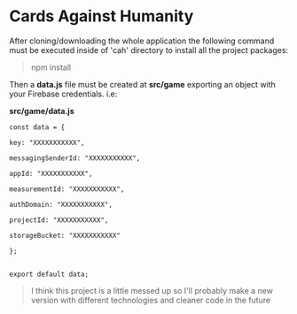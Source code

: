 # Cards Against Humanity

After cloning/downloading the whole application the following command must be executed inside of 'cah' directory to install all the project packages:

> npm install

Then a **data.js** file must be created at **src/game** exporting an object with your Firebase credentials. i.e:

**src/game/data.js**

    const data = {

    key: "XXXXXXXXXXX",

    messagingSenderId: "XXXXXXXXXXX",

    appId: "XXXXXXXXXXX",

    measurementId: "XXXXXXXXXXX",

    authDomain: "XXXXXXXXXXX",

    projectId: "XXXXXXXXXXX",

    storageBucket: "XXXXXXXXXXX"

    };


    export default data;

> I think this project is a little messed up so I'll probably make a new version with different technologies and cleaner code in the future
